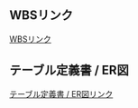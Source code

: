 
## WBSリンク
[WBSリンク](https://docs.google.com/spreadsheets/d/1PYiq_OZkdr6JTQH4BQGHusLNsMX4-xou5O-YmV2vgUk/edit?usp=sharing)

## テーブル定義書 / ER図
[テーブル定義書 / ER図リンク](https://docs.google.com/spreadsheets/d/1PYiq_OZkdr6JTQH4BQGHusLNsMX4-xou5O-YmV2vgUk/edit#gid=416278653)
